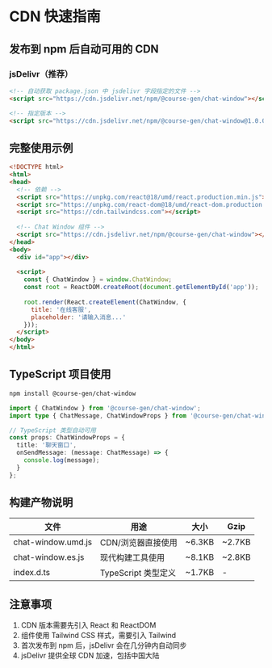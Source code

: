 # CDN 快速指南

## 发布到 npm 后自动可用的 CDN

### jsDelivr（推荐）
```html
<!-- 自动获取 package.json 中 jsdelivr 字段指定的文件 -->
<script src="https://cdn.jsdelivr.net/npm/@course-gen/chat-window"></script>

<!-- 指定版本 -->
<script src="https://cdn.jsdelivr.net/npm/@course-gen/chat-window@1.0.0"></script>
```

## 完整使用示例

```html
<!DOCTYPE html>
<html>
<head>
  <!-- 依赖 -->
  <script src="https://unpkg.com/react@18/umd/react.production.min.js"></script>
  <script src="https://unpkg.com/react-dom@18/umd/react-dom.production.min.js"></script>
  <script src="https://cdn.tailwindcss.com"></script>
  
  <!-- Chat Window 组件 -->
  <script src="https://cdn.jsdelivr.net/npm/@course-gen/chat-window"></script>
</head>
<body>
  <div id="app"></div>
  
  <script>
    const { ChatWindow } = window.ChatWindow;
    const root = ReactDOM.createRoot(document.getElementById('app'));
    
    root.render(React.createElement(ChatWindow, {
      title: '在线客服',
      placeholder: '请输入消息...'
    }));
  </script>
</body>
</html>
```

## TypeScript 项目使用

```bash
npm install @course-gen/chat-window
```

```typescript
import { ChatWindow } from '@course-gen/chat-window';
import type { ChatMessage, ChatWindowProps } from '@course-gen/chat-window';

// TypeScript 类型自动可用
const props: ChatWindowProps = {
  title: '聊天窗口',
  onSendMessage: (message: ChatMessage) => {
    console.log(message);
  }
};
```

## 构建产物说明

| 文件 | 用途 | 大小 | Gzip |
|------|------|------|------|
| chat-window.umd.js | CDN/浏览器直接使用 | ~6.3KB | ~2.7KB |
| chat-window.es.js | 现代构建工具使用 | ~8.1KB | ~2.8KB |
| index.d.ts | TypeScript 类型定义 | ~1.7KB | - |

## 注意事项

1. CDN 版本需要先引入 React 和 ReactDOM
2. 组件使用 Tailwind CSS 样式，需要引入 Tailwind
3. 首次发布到 npm 后，jsDelivr 会在几分钟内自动同步
4. jsDelivr 提供全球 CDN 加速，包括中国大陆